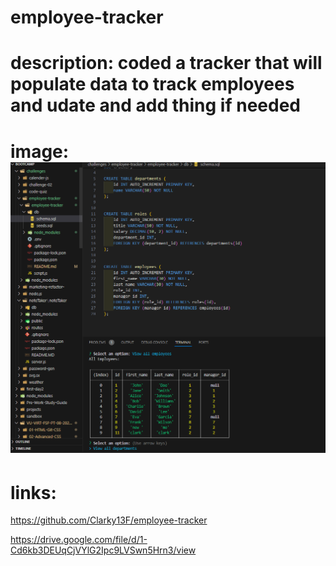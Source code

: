 # employee-tracker

# description: coded a tracker that will populate data to track employees and udate and add thing if needed

# image: ![Alt text](image.png)

# links: 

https://github.com/Clarky13F/employee-tracker

https://drive.google.com/file/d/1-Cd6kb3DEUqCjVYlG2Ipc9LVSwn5Hrn3/view
